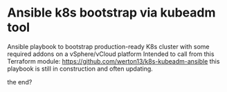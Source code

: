 # Ansible k8s bootstrap via kubeadm tool 

Ansible playbook to bootstrap production-ready K8s cluster with some required addons on a vSphere/vCloud platform
Intended to call from this Terraform module: https://github.com/werton13/k8s-kubeadm-ansible
this playbook is still in construction and often updating.

the end?
